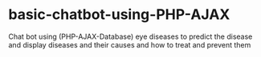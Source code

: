 # basic-chatbot-using-PHP-AJAX
Chat bot using (PHP-AJAX-Database) eye diseases to predict the disease and display diseases and their causes and how to treat and prevent them
